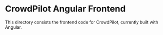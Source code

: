 # CrowdPilot Angular Frontend

This directory consists the frontend code for CrowdPilot, currently built with Angular.
